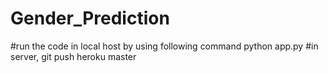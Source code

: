 # Gender_Prediction
#run the code in local host by using following command
python app.py
#in server,
git push heroku master
